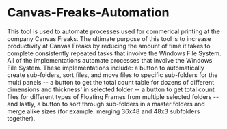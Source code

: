 # Canvas-Freaks-Automation
This tool is used to automate processes used for commerical printing at the company Canvas Freaks. The ultimate purpose of this tool is to increase productivity at Canvas Freaks by reducing the amount of time it takes to complete consistently repeated tasks that involve the Windows File System.
All of the implementations automate processes that involve the Windows File System.
These implementations include:
a button to automatically create sub-folders, sort files, and move files to specific sub-folders for the multi panels --
a button to get the total count table for dozens of different dimensions and thickness' in selected folder --
a button to get total count files for different types of Floating Frames from multiple selected folders --
and lastly, a button to sort through sub-folders in a master folders and merge alike sizes (for example: merging 36x48 and 48x3 subfolders together).
